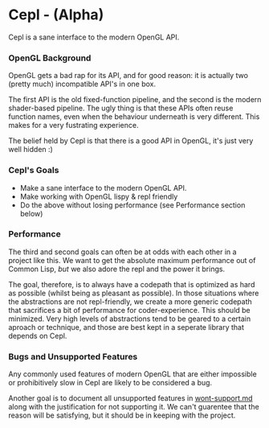 # Cepl - (Alpha)

Cepl is a sane interface to the modern OpenGL API.

### OpenGL Background

OpenGL gets a bad rap for its API, and for good reason: it is actually two (pretty much) incompatible API's in one box.

The first API is the old fixed-function pipeline, and the second is the modern shader-based pipeline. The ugly thing is that these APIs often reuse function names, even when the behaviour underneath is very different. This makes for a very fustrating experience.

The belief held by Cepl is that there is a good API in OpenGL, it's just very well hidden :)

### Cepl's Goals

- Make a sane interface to the modern OpenGL API.
- Make working with OpenGL lispy & repl friendly
- Do the above without losing performance (see Performance section below)

### Performance

The third and second goals can often be at odds with each other in a project like this. We want to get the absolute maximum performance out of Common Lisp, *but* we also adore the repl and the power it brings.

The goal, therefore, is to always have a codepath that is optimized as hard as possible (whilst being as pleasant as possible). In those situations where the abstractions are not repl-friendly, we create a more generic codepath that sacrifices a bit of performance for coder-experience.  This should be minimized. Very high levels of abstractions tend to be geared to a certain aproach or technique, and those are best kept in a seperate library that depends on Cepl.

### Bugs and Unsupported Features

Any commonly used features of modern OpenGL that are either impossible or prohibitively slow in Cepl are likely to be considered a bug.

Another goal is to document all unsupported features in [wont-support.md](./wont-support.md) along with the justification for not supporting it. We can't guarentee that the reason will be satisfying, but it should be in keeping with the project.
